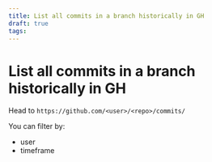 ```yaml
---
title: List all commits in a branch historically in GH
draft: true
tags:
---
```

# List all commits in a branch historically in GH
Head to `https://github.com/<user>/<repo>/commits/`

You can filter by:
- user
- timeframe

